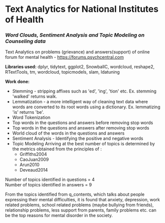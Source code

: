 # Text Analytics for National Institutes of Health

### _Word Clouds, Sentiment Analysis and Topic Modeling on Counseling data_

Text Analytics on problems (grievance) and answers(support) of online forum for mental health - https://forums.psychcentral.com

__Libraries used:__ dplyr, tidytext, ggplot2, SnowballC, wordcloud, reshape2, RTextTools, tm, wordcloud, topicmodels, slam, ldatuning

__Work done:__
* Stemming - stripping affixes such as 'ed', 'ing', 'tion' etc. Ex. stemming 'walked' returns walk.
* Lemmatization - a more intelligent way of cleaning text data where words are converted to its root words using a dictionary. Ex. lemmatizing 'is' returns 'be'.
* Word Tokenization
* Top words in the questions and answers before removing stop words
* Top words in the questions and answers after removing stop words
* World cloud of the words in the questions and answers
* Sentiment Analysis - Identifying the positive and negative words
* Topic Modeling
Arriving at the best number of topics is determined by the metrics obtained from the principles of : 
	* Griffiths2004
	* CaoJuan2009
	* Arun2010
	* Deveaud2014
	
Number of topics identified in questions = 4  
Number of topics identified in answers = 9

From the topics identified from q_contents, which talks about people expressing their mental difficulties, it is found that anxiety, depression, work related problems, school related problems (maybe bullying from friends), relationship problems, less support from parents, family problems etc. can be the top reasons for mental disorder in the society.